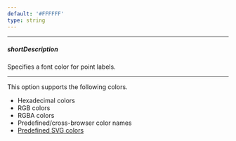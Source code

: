 ```yaml
---
default: '#FFFFFF'
type: string
---
```

---
##### shortDescription
Specifies a font color for point labels.

---
This option supports the following colors.

* Hexadecimal colors
* RGB colors
* RGBA colors
* Predefined/cross-browser color names
* [Predefined SVG colors](https://www.w3.org/TR/SVG/types.html#ColorKeywords)